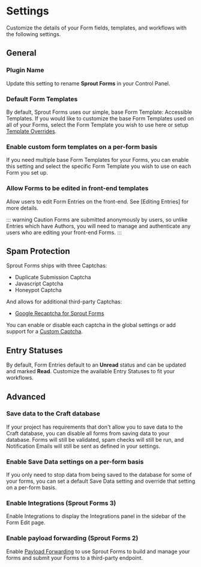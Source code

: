 # Settings

Customize the details of your Form fields, templates, and workflows with the following settings.

## General

### Plugin Name

Update this setting to rename **Sprout Forms** in your Control Panel.  

### Default Form Templates

By default, Sprout Forms uses our simple, base Form Template: Accessible Templates. If you would like to customize the base Form Templates used on all of your Forms, select the Form Template you wish to use here or setup [Template Overrides](./template-overrides.md). 

### Enable custom form templates on a per-form basis

If you need multiple base Form Templates for your Forms, you can enable this setting and select the specific Form Template you wish to use on each Form you set up.

### Allow Forms to be edited in front-end templates

Allow users to edit Form Entries on the front-end. See [Editing Entries] for more details.

::: warning Caution
Forms are submitted anonymously by users, so unlike Entries which have Authors, you will need to manage and authenticate any users who are editing your front-end Forms.
:::


## Spam Protection

Sprout Forms ships with three Captchas:

- Duplicate Submission Captcha
- Javascript Captcha
- Honeypot Captcha

And allows for additional third-party Captchas:

- [Google Recaptcha for Sprout Forms](https://github.com/barrelstrength/craft-sprout-forms-google-recaptcha)

You can enable or disable each captcha in the global settings or add support for a [Custom Captcha](./custom-captchas.md).

## Entry Statuses

By default, Form Entries default to an **Unread** status and can be updated and marked **Read**. Customize the available Entry Statuses to fit your workflows.

## Advanced

### Save data to the Craft database

If your project has requirements that don't allow you to save data to the Craft database, you can disable all forms from saving data to your database. Forms will still be validated, spam checks will still be run, and Notification Emails will still be sent as defined in your settings.

### Enable Save Data settings on a per-form basis

If you only need to stop data from being saved to the database for some of your forms, you can set a default Save Data setting and override that setting on a per-form basis.

### Enable Integrations (Sprout Forms 3)

Enable Integrations to display the Integrations panel in the sidebar of the Form Edit page.

### Enable payload forwarding (Sprout Forms 2)

Enable [Payload Forwarding](./payload-forwarding.md) to use Sprout Forms to build and manage your forms and submit your Forms to a third-party endpoint.